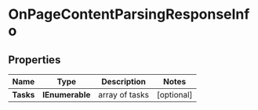 # OnPageContentParsingResponseInfo


## Properties

| Name | Type | Description | Notes |
|------------ | ------------- | ------------- | -------------|
**Tasks** | **IEnumerable<OnPageContentParsingTaskInfo>** | array of tasks |[optional]|